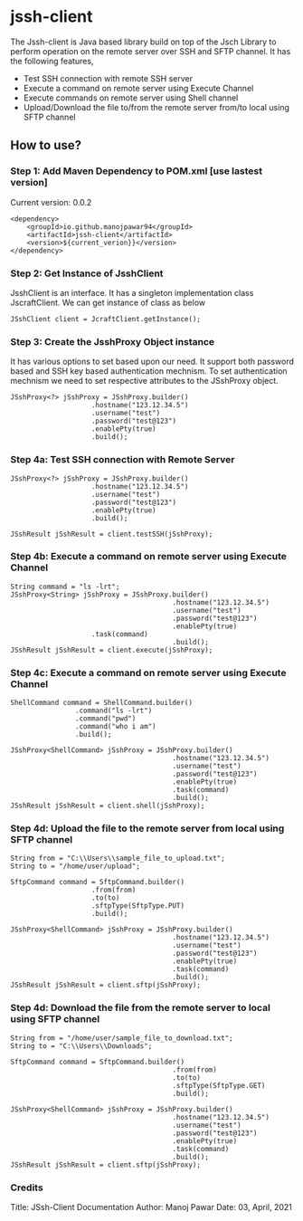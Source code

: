 # jssh-client

The Jssh-client is Java based library build on top of the Jsch Library to perform operation on the remote server over SSH and SFTP channel. It has the following features,
<ul>
<li>Test SSH connection with remote SSH server</li>
<li>Execute a command on remote server using Execute Channel</li>
<li>Execute commands on remote server using Shell channel</li>
<li>Upload/Download the file to/from the remote server from/to local using SFTP channel</li>
</ul>

## How to use?

### Step 1: Add Maven Dependency to POM.xml [use lastest version]

Current version: 0.0.2

```
<dependency>
	<groupId>io.github.manojpawar94</groupId>
	<artifactId>jssh-client</artifactId>
	<version>${current_verion}}</version>
</dependency>
```

### Step 2: Get Instance of JsshClient
JsshClient is an interface. It has a singleton implementation class JscraftClient. We can get instance of class as below

```
JSshClient client = JcraftClient.getInstance();
```

### Step 3: Create the JsshProxy Object instance
It has various options to set based upon our need. It support both password based and SSH key based authentication mechnism. To set authentication mechnism we need to set respective attributes to the JSshProxy object.

```
JSshProxy<?> jSshProxy = JSshProxy.builder()
					.hostname("123.12.34.5")
					.username("test")
					.password("test@123")
					.enablePty(true)
					.build();
```

### Step 4a: Test SSH connection with Remote Server

```
JSshProxy<?> jSshProxy = JSshProxy.builder()
					.hostname("123.12.34.5")
					.username("test")
					.password("test@123")
					.enablePty(true)
					.build();

JSshResult jSshResult = client.testSSH(jSshProxy);
```

### Step 4b: Execute a command on remote server using Execute Channel

```
String command = "ls -lrt";
JSshProxy<String> jSshProxy = JSshProxy.builder()
                                        .hostname("123.12.34.5")
                                        .username("test")
                                        .password("test@123")
                                        .enablePty(true)
					.task(command)
                                        .build();
JSshResult jSshResult = client.execute(jSshProxy);
``` 

### Step 4c: Execute a command on remote server using Execute Channel

```
ShellCommand command = ShellCommand.builder()
				.command("ls -lrt")
				.command("pwd")
				.command("who i am")
				.build();

JSshProxy<ShellCommand> jSshProxy = JSshProxy.builder()
                                        .hostname("123.12.34.5")
                                        .username("test")
                                        .password("test@123")
                                        .enablePty(true)
                                        .task(command)
                                        .build();
JSshResult jSshResult = client.shell(jSshProxy);
``` 

### Step 4d: Upload the file to the remote server from local using SFTP channel

```
String from = "C:\\Users\\sample_file_to_upload.txt";
String to = "/home/user/upload";

SftpCommand command = SftpCommand.builder()
					.from(from)
					.to(to)
					.sftpType(SftpType.PUT)
					.build();

JSshProxy<ShellCommand> jSshProxy = JSshProxy.builder()
                                        .hostname("123.12.34.5")
                                        .username("test")
                                        .password("test@123")
                                        .enablePty(true)
                                        .task(command)
                                        .build();
JSshResult jSshResult = client.sftp(jSshProxy);
```

### Step 4d: Download the file from the remote server to local using SFTP channel

```
String from = "/home/user/sample_file_to_download.txt";
String to = "C:\\Users\\Downloads";

SftpCommand command = SftpCommand.builder()
                                        .from(from)
                                        .to(to)
                                        .sftpType(SftpType.GET)
                                        .build();

JSshProxy<ShellCommand> jSshProxy = JSshProxy.builder()
                                        .hostname("123.12.34.5")
                                        .username("test")
                                        .password("test@123")
                                        .enablePty(true)
                                        .task(command)
                                        .build();
JSshResult jSshResult = client.sftp(jSshProxy);
```

### Credits

Title: JSsh-Client Documentation
Author: Manoj Pawar
Date: 03, April, 2021

